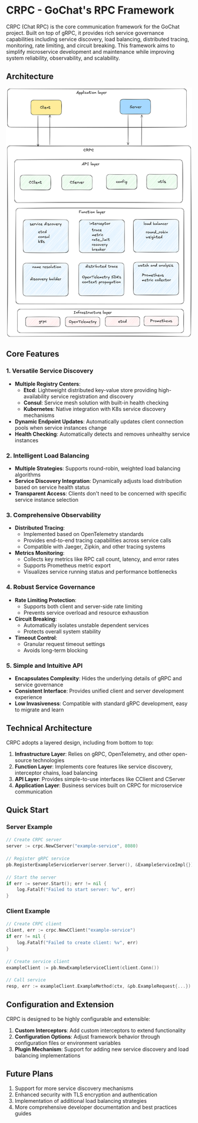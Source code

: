 # CRPC - GoChat's RPC Framework

CRPC (Chat RPC) is the core communication framework for the GoChat project. Built on top of gRPC, it provides rich service governance capabilities including service discovery, load balancing, distributed tracing, monitoring, rate limiting, and circuit breaking. This framework aims to simplify microservice development and maintenance while improving system reliability, observability, and scalability.

## Architecture

<img src="doc/img/crpc_arch.png" width="700px" alt="CRPC Architecture">

## Core Features

### 1. Versatile Service Discovery
- **Multiple Registry Centers**:
  - **Etcd**: Lightweight distributed key-value store providing high-availability service registration and discovery
  - **Consul**: Service mesh solution with built-in health checking
  - **Kubernetes**: Native integration with K8s service discovery mechanisms
- **Dynamic Endpoint Updates**: Automatically updates client connection pools when service instances change
- **Health Checking**: Automatically detects and removes unhealthy service instances

### 2. Intelligent Load Balancing
- **Multiple Strategies**: Supports round-robin, weighted load balancing algorithms
- **Service Discovery Integration**: Dynamically adjusts load distribution based on service health status
- **Transparent Access**: Clients don't need to be concerned with specific service instance selection

### 3. Comprehensive Observability
- **Distributed Tracing**:
  - Implemented based on OpenTelemetry standards
  - Provides end-to-end tracing capabilities across service calls
  - Compatible with Jaeger, Zipkin, and other tracing systems
- **Metrics Monitoring**:
  - Collects key metrics like RPC call count, latency, and error rates
  - Supports Prometheus metric export
  - Visualizes service running status and performance bottlenecks

### 4. Robust Service Governance
- **Rate Limiting Protection**:
  - Supports both client and server-side rate limiting
  - Prevents service overload and resource exhaustion
- **Circuit Breaking**:
  - Automatically isolates unstable dependent services
  - Protects overall system stability
- **Timeout Control**:
  - Granular request timeout settings
  - Avoids long-term blocking

### 5. Simple and Intuitive API
- **Encapsulates Complexity**: Hides the underlying details of gRPC and service governance
- **Consistent Interface**: Provides unified client and server development experience
- **Low Invasiveness**: Compatible with standard gRPC development, easy to migrate and learn

## Technical Architecture

CRPC adopts a layered design, including from bottom to top:

1. **Infrastructure Layer**: Relies on gRPC, OpenTelemetry, and other open-source technologies
2. **Function Layer**: Implements core features like service discovery, interceptor chains, load balancing
3. **API Layer**: Provides simple-to-use interfaces like CClient and CServer
4. **Application Layer**: Business services built on CRPC for microservice communication

## Quick Start

### Server Example

```go
// Create CRPC server
server := crpc.NewCServer("example-service", 8080)

// Register gRPC service
pb.RegisterExampleServiceServer(server.Server(), &ExampleServiceImpl{})

// Start the server
if err := server.Start(); err != nil {
    log.Fatalf("Failed to start server: %v", err)
}
```

### Client Example

```go
// Create CRPC client
client, err := crpc.NewCClient("example-service")
if err != nil {
    log.Fatalf("Failed to create client: %v", err)
}

// Create service client
exampleClient := pb.NewExampleServiceClient(client.Conn())

// Call service
resp, err := exampleClient.ExampleMethod(ctx, &pb.ExampleRequest{...})
```

## Configuration and Extension

CRPC is designed to be highly configurable and extensible:

1. **Custom Interceptors**: Add custom interceptors to extend functionality
2. **Configuration Options**: Adjust framework behavior through configuration files or environment variables
3. **Plugin Mechanism**: Support for adding new service discovery and load balancing implementations

## Future Plans

1. Support for more service discovery mechanisms
2. Enhanced security with TLS encryption and authentication
3. Implementation of additional load balancing strategies
4. More comprehensive developer documentation and best practices guides

